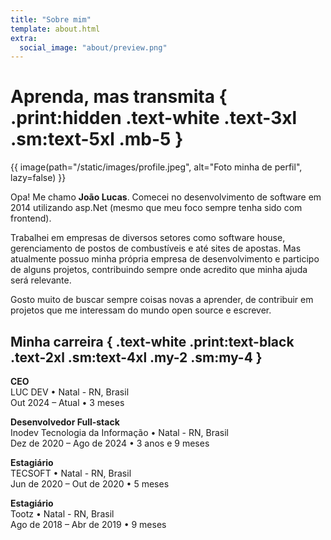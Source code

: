 ```yaml
---
title: "Sobre mim"
template: about.html
extra:
  social_image: "about/preview.png"
---
```


<style>
  main img {
    width: 80vw;
  }

  @media print {
    main img {
      width: 20vw;
    }
  }
</style>

# Aprenda, mas transmita { .print:hidden .text-white .text-3xl .sm:text-5xl .mb-5 }

<div class="flex flex-col sm:flex-row print:flex-col sm:items-center print:items-start lg:items-stretch gap-y-4 sm:gap-x-5 mb-4">

  {{ image(path="/static/images/profile.jpeg", alt="Foto minha de perfil", lazy=false) }}

  <div class="flex flex-col gap-y-3 print:gap-y-1">

  Opa! Me chamo **João Lucas**. Comecei no desenvolvimento de software em 2014 utilizando asp.Net (mesmo que meu foco sempre tenha sido com frontend).

  Trabalhei em empresas de diversos setores como software house, gerenciamento de postos de combustíveis e até sites de apostas. Mas atualmente possuo minha própria empresa de desenvolvimento e participo de alguns projetos, contribuindo sempre onde acredito que minha ajuda será relevante.

  Gosto muito de buscar sempre coisas novas a aprender, de contribuir em projetos que me interessam do mundo open source e escrever.

  </div>
</div>

## Minha carreira { .text-white .print:text-black .text-2xl .sm:text-4xl .my-2 .sm:my-4 }

**CEO**  
LUC DEV • Natal - RN, Brasil  
Out 2024 – Atual • 3 meses

<div class="mb-2 sm:mb-4"></div>

**Desenvolvedor Full-stack**  
Inodev Tecnologia da Informação • Natal - RN, Brasil  
Dez de 2020 – Ago de 2024 • 3 anos e 9 meses

<div class="mb-2 sm:mb-4"></div>

**Estagiário**  
TECSOFT • Natal - RN, Brasil  
Jun de 2020 – Out de 2020 • 5 meses

<div class="mb-2 sm:mb-4"></div>

**Estagiário**  
Tootz • Natal - RN, Brasil  
Ago de 2018 – Abr de 2019 • 9 meses
